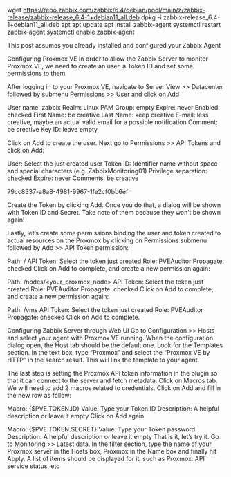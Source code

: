 wget https://repo.zabbix.com/zabbix/6.4/debian/pool/main/z/zabbix-release/zabbix-release_6.4-1+debian11_all.deb
dpkg -i zabbix-release_6.4-1+debian11_all.deb
apt apt update
apt install zabbix-agent
systemctl restart zabbix-agent
systemctl enable zabbix-agent


This post assumes you already installed and configured your Zabbix Agent


Configuring Proxmox VE
In order to allow the Zabbix Server to monitor Proxmox VE, we need to create an user, a Token ID and set some permissions to them.

After logging in to your Proxmox VE, navigate to Server View >> Datacenter followed by submenu Permissions >> User and click on Add

User name: zabbix
Realm: Linux PAM
Group: empty
Expire: never
Enabled: checked
First Name: be creative
Last Name: keep creative
E-mail: less creative, maybe an actual valid email for a possible notification
Comment: be creative
Key ID: leave empty


Click on Add to create the user. Next go to Permissions >> API Tokens and click on Add:

User: Select the just created user
Token ID: Identifier name without space and special characters (e.g. ZabbixMonitoring01)
Privilege separation: checked
Expire: never
Comments: be creative

79cc8337-a8a8-4981-9967-1fe2cf0bb6ef


Create the Token by clicking Add. Once you do that, a dialog will be shown with Token ID and Secret. Take note of them because they won’t be shown again!

Lastly, let’s create some permissions binding the user and token created to actual resources on the Proxmox by clicking on Permissions submenu followed by Add >> API Token permission:

Path: /
API Token: Select the token just created
Role: PVEAuditor
Propagate: checked
Click on Add to complete, and create a new permission again:

Path: /nodes/<your_proxmox_node>
API Token: Select the token just created
Role: PVEAuditor
Propagate: checked
Click on Add to complete, and create a new permission again:

Path: /vms
API Token: Select the token just created
Role: PVEAuditor
Propagate: checked
Click on Add to complete.

Configuring Zabbix Server through Web UI
Go to Configuration >> Hosts and select your agent with Proxmox VE running. When the configuration dialog open, the Host tab should be the default one. Look for the Templates section. In the text box, type “Proxmox” and select the “Proxmox VE by HTTP” in the search result. This will link the template to your agent.

The last step is setting the Proxmox API token information in the plugin so that it can connect to the server and fetch metadata. Click on Macros tab. We will need to add 2 macros related to credentials. Click on Add and fill in the new row as follow:

Macro: {$PVE.TOKEN.ID}
Value: Type your Token ID
Description: A helpful description or leave it empty
Click on Add again

Macro: {$PVE.TOKEN.SECRET}
Value: Type your Token password
Description: A helpful description or leave it empty
That is it, let’s try it. Go to Monitoring >> Latest data. In the filter section, type the name of your Proxmox server in the Hosts box, Proxmox in the Name box and finally hit Apply. A list of items should be displayed for it, such as Proxmox: API service status, etc

